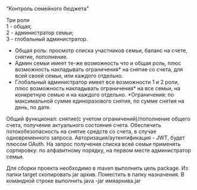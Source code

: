 “Контроль семейного бюджета”

Три роли<br>
1 - общая; <br>
2 - администратор семьи; <br>
3 - глобальный администратор.<br>
- Общая роль: просмотр списка участников семьи, баланс на счете, снятие, пополнение.
- Админ семьи имеет те-же возможность что и общая роль, плюс возможность накладывать ограничения* на снятие со счета,
для всей своей семьи, или каждого отдельно.
- Глобальный администратор имеет все возможности 1 и 2 роли, плюс возможность накладывать ограничения* на все семьи,
на конкретную семью и на каждого отдельно.
*Ограничения: по максимальной сумме единоразового снятия, по сумме снятия на день, по дате.

Общий функционал: снятие(с учетом ограничений)/пополнение общего счета, получение актуального состояния счета.
Обеспечить потокобезопасность на снятие средств со счета, в случае одновременного запроса. Авторизация/аутентификация - JWT,
будет плюсом OAuth. На запрос получения списка всей семьи применять сортировку: по алфавитному порядку, на первом месте администратор семьи.



Для сборки проекта необходимо в maven выполнить цель package. Из папки target скопировать jar архив. Поместить в папку назначения. 
В командной строке выполнить java -jar имяархива.jar
